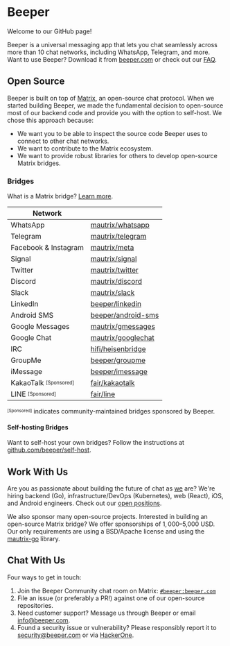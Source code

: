 # Beeper

Welcome to our GitHub page!

Beeper is a universal messaging app that lets you chat seamlessly across more than 10 chat networks, including WhatsApp, Telegram, and more. Want to use Beeper? Download it from [beeper.com](https://beeper.com) or check out our [FAQ](https://beeper.com/faq).

## Open Source

Beeper is built on top of [Matrix](https://matrix.org), an open-source chat protocol. When we started building Beeper, we made the fundamental decision to open-source most of our backend code and provide you with the option to self-host. We chose this approach because:

- We want you to be able to inspect the source code Beeper uses to connect to other chat networks.
- We want to contribute to the Matrix ecosystem.
- We want to provide robust libraries for others to develop open-source Matrix bridges.

### Bridges

What is a Matrix bridge? [Learn more](https://www.beeper.com/faq#what-is-a-bridge).

| Network              |                                                                                                     |
|----------------------|-----------------------------------------------------------------------------------------------------|
| WhatsApp             | [mautrix/whatsapp](https://github.com/mautrix/whatsapp)                                             |
| Telegram             | [mautrix/telegram](https://github.com/mautrix/telegram)                                             |
| Facebook & Instagram | [mautrix/meta](https://github.com/mautrix/meta)                                                     |
| Signal               | [mautrix/signal](https://github.com/mautrix/signal)                                                 |
| Twitter              | [mautrix/twitter](https://github.com/mautrix/twitter)                                               |
| Discord              | [mautrix/discord](https://github.com/mautrix/discord)                                               |
| Slack                | [mautrix/slack](https://github.com/mautrix/slack)                                                   |
| LinkedIn             | [beeper/linkedin](https://github.com/beeper/linkedin)                                               |
| Android SMS          | [beeper/android-sms](https://gitlab.com/beeper/android-sms)                                         |
| Google Messages      | [mautrix/gmessages](https://github.com/mautrix/gmessages)                                           |
| Google Chat          | [mautrix/googlechat](https://github.com/mautrix/googlechat)                                         |
| IRC                  | [hifi/heisenbridge](https://github.com/hifi/heisenbridge)                                           |
| GroupMe              | [beeper/groupme](https://github.com/beeper/groupme)                                                 |
| iMessage             | [beeper/imessage](https://github.com/beeper/imessage)                                               |
| KakaoTalk <sup><sub>[Sponsored]</sub></sup> | [fair/kakaotalk](https://src.miscworks.net/fair/matrix-appservice-kakaotalk.git)      |
| LINE <sup><sub>[Sponsored]</sub></sup>      | [fair/line](https://src.miscworks.net/fair/matrix-puppeteer-line.git)                 |

<sup><sub>[Sponsored]</sub></sup> indicates community-maintained bridges sponsored by Beeper.

#### Self-hosting Bridges

Want to self-host your own bridges? Follow the instructions at [github.com/beeper/self-host](https://github.com/beeper/self-host).

## Work With Us

Are you as passionate about building the future of chat as [we](https://github.com/orgs/beeper/people) are? We're hiring backend (Go), infrastructure/DevOps (Kubernetes), web (React), iOS, and Android engineers. Check out our [open positions](https://www.automattic.com/work-with-us).

We also sponsor many open-source projects. Interested in building an open-source Matrix bridge? We offer sponsorships of $1,000–$5,000 USD. Our only requirements are using a BSD/Apache license and using the [mautrix-go](https://github.com/mautrix/go) library.

## Chat With Us

Four ways to get in touch:

1. Join the Beeper Community chat room on Matrix: [`#beeper:beeper.com`](https://matrix.to/#/#beeper:beeper.com)
2. File an issue (or preferably a PR!) against one of our open-source repositories.
3. Need customer support? Message us through Beeper or email [info@beeper.com](mailto:info@beeper.com).
4. Found a security issue or vulnerability? Please responsibly report it to [security@beeper.com](mailto:security@beeper.com) or via [HackerOne](https://hackerone.com/automattic).
